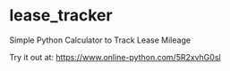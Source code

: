 # lease_tracker
Simple Python Calculator to Track Lease Mileage

Try it out at: https://www.online-python.com/5R2xvhG0sl
